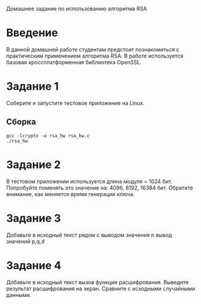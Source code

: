 Домашнее задание по использованию алгоритма RSA

# Введение 
В данной домашней работе студентам предстоит познакомиться с практическим применением алгоритма RSA. В работе используется базовая кроссплатформенная библиотека OpenSSL.

# Задание 1
Соберите и запустите тестовое приложение на Linux.

## Сборка
```
gcc -lcrypto -o rsa_hw rsa_hw.c
./rsa_hw
```

# Задание 2
В тестовом приложении используется длина модуля = 1024 бит. Попробуйте поменять это значение на: 4096, 8192, 16384 бит. Обратите внимание, как меняется время генерации ключа.

# Задание 3
Добавьте в исходный текст рядом с выводом значения n вывод значений p,q,d

# Задание 4
Добавьте в исходный текст вызов функции расшифрования. Выведите результат расшифрования на экран. Сравните с исходными случайными данными.
